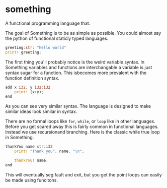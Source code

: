 # something

A functional programming language that.

The goal of Something is to be as simple as possible. You could almost say the python of functional staticly typed languages.

```rust
greeting:str: "hello world"
print! greeting;
```

The first thing you'll probably notice is the weird variable syntax. In Something variables and functions are interchangable a variable is just syntax sugar for a function. This isbecomes more prevalent with the function definition syntax.

```rust
add x i32, y i32:i32
    print! (x+y);
end
```

As you can see very similar syntax. The language is designed to make similar ideas look similar in syntax.

There are no formal loops like `for`, `while`, or `loop` like in other languages. Before you get scared away this is fairly common in functional languages. Instead we use recursionand branching. Here is the classic while true loop in Something.

```rust
thankYou name str:i32
    print! "Thank you", name, "\n";

    thankYou! name;
end
```

This will eventually seg fault and exit, but you get the point loops can easily be made using funcitons.
